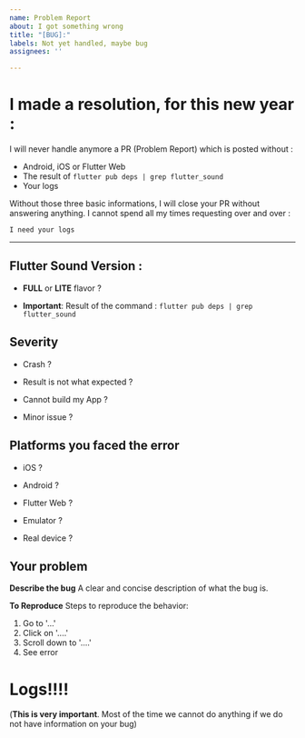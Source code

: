 ```yaml
---
name: Problem Report
about: I got something wrong
title: "[BUG]:"
labels: Not yet handled, maybe bug
assignees: ''

---
```


# I made a resolution, for this new year :

I will never handle anymore a PR (Problem Report) which is posted without :
- Android, iOS or Flutter Web
- The result of  ```flutter pub deps | grep flutter_sound```
- Your logs

Without those three basic informations, I will close your PR without answering anything. I cannot spend all my times requesting over and over : 
```
I need your logs
```

----------------

## Flutter Sound Version : 

- **FULL** or **LITE** flavor ?

- **Important**: Result of the command : ```flutter pub deps | grep flutter_sound```


## Severity

- Crash ?

- Result is not what expected ?

- Cannot build my App ?

- Minor issue ?


## Platforms you faced the error 

- iOS ?

- Android ?

- Flutter Web ?

- Emulator ? 

- Real device ?

## Your problem

**Describe the bug**
A clear and concise description of what the bug is.

**To Reproduce**
Steps to reproduce the behavior:
1. Go to '...'
2. Click on '....'
3. Scroll down to '....'
4. See error

# Logs!!!!
(**This is very important**. Most of the time we cannot do anything if we do not have information on your bug)
